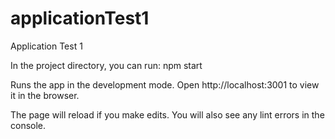 # applicationTest1
Application Test 1

In the project directory, you can run:
npm start

Runs the app in the development mode.
Open http://localhost:3001 to view it in the browser.

The page will reload if you make edits.
You will also see any lint errors in the console.
